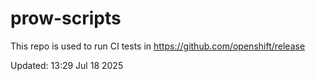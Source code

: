 # prow-scripts

This repo is used to run CI tests in https://github.com/openshift/release

Updated: 13:29 Jul 18 2025
